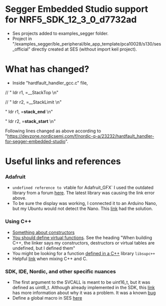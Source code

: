 # Segger Embedded Studio support for NRF5_SDK_12_3_0_d7732ad

- Ses projects added to examples_segger folder.
- Project in "/examples_segger/ble_peripheral/ble_app_template/pca10028/s130/ses_official"
directly created at SES (without import keil project).

# What has changed?

- Inside "hardfault_handler_gcc.c" file,

// "   ldr   r1, =__StackTop                  \n"

// "   ldr   r2, =__StackLimit                \n"

"   ldr   r1, =__stack_end__                \n"

"   ldr   r2, =__stack_start__              \n"


Following lines changed as above according to "https://devzone.nordicsemi.com/f/nordic-q-a/23232/hardfault_handler-for-segger-embedded-studio".


# Useful links and references

### Adafruit
- `undefined reference to `vtable for Adafruit_GFX`
I used the outdated library from a forum [here](https://forum.pjrc.com/threads/10-Adafruit-PCD8544-LCD-library). The latest library
was causing the link error above.
- To be sure the display was working, I connected it to an Arduino Nano, but my Ubuntu would not detect the Nano.
This [link](https://forum.arduino.cc/t/ubuntu-arduino-ide-not-showing-any-ports/1043925) had the solution.

### Using C++
- [Something about constructors](https://devzone.nordicsemi.com/f/nordic-q-a/42453/undefined-reference-to-vtable-for-__cxxabiv1-__si_class_type_info)
- [You should define virtual functions](https://gcc.gnu.org/faq.html#vtables). See the heading "When building C++, the linker says my constructors, destructors or virtual tables are undefined, but I defined them"
- You might be looking for a function [defined in a C++](https://gcc.gnu.org/legacy-ml/gcc-help/2009-10/msg00320.html) library `libsupc++`
- Helpful [link](https://isocpp.org/wiki/faq/mixing-c-and-cpp) when mixing C++ and C.

### SDK, IDE, Nordic, and other specific nuances
- The first argument to the SVCALL is meant to be uint16_t, but it was defined as uint8_t. Although already implemented in the SDK,
this [link](https://devzone.nordicsemi.com/f/nordic-q-a/13019/compiling-with-g-error-asm-operand-0-probably-doesn-t-match-constraints) has more information about why it was a problem. It was a known [bug](https://devzone.nordicsemi.com/f/nordic-q-a/2232/upgrading-to-sdk-5-2-0-breaks-build)
- Define a global macro in SES [here](https://studio.segger.com/index.htm?https://studio.segger.com/ide_project_macros.htm)
